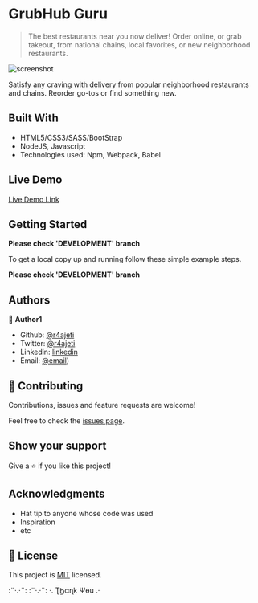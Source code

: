 # GrubHub Guru

> The best restaurants near you now deliver! Order online, or grab takeout, from national chains, local favorites, or new neighborhood restaurants.

![screenshot](./app_screenshot.png)

Satisfy any craving with delivery from popular neighborhood restaurants and chains. Reorder go-tos or find something new.

## Built With

- HTML5/CSS3/SASS/BootStrap
- NodeJS, Javascript
- Technologies used: Npm, Webpack, Babel

## Live Demo

[Live Demo Link](#)

## Getting Started

**Please check 'DEVELOPMENT' branch**

To get a local copy up and running follow these simple example steps.

**Please check 'DEVELOPMENT' branch**

## Authors

👤 **Author1**

- Github: [@r4ajeti](https://github.com/r4ajeti)
- Twitter: [@r4ajeti](https://twitter.com/r4ajeti)
- Linkedin: [linkedin](https://linkedin.com/r4ajeti)
- Email: [@email](mailto:r4ajeti@gmail.com))

## 🤝 Contributing

Contributions, issues and feature requests are welcome!

Feel free to check the [issues page](issues/).

## Show your support

Give a ⭐️ if you like this project!

## Acknowledgments

- Hat tip to anyone whose code was used
- Inspiration
- etc

## 📝 License

This project is [MIT](lic.url) licensed.

:¨·.·¨: :¨·.·¨: ·. ƮϦαɳk Ψөu .·
